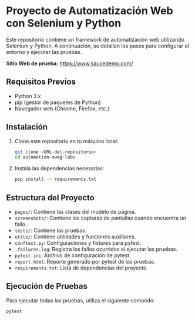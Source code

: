# Proyecto de Automatización Web con Selenium y Python

Este repositorio contiene un framework de automatización web utilizando Selenium y Python. A continuación, se detallan los pasos para configurar el entorno y ejecutar las pruebas.

**Sitio Web de prueba:** https://www.saucedemo.com/

## Requisitos Previos

- Python 3.x
- pip (gestor de paquetes de Python)
- Navegador web (Chrome, Firefox, etc.)

## Instalación

1. Clona este repositorio en tu máquina local:

   ```bash
   git clone <URL-del-repositorio>
   cd automation-swag-labs
   ```

2. Instala las dependencias necesarias:
   ```bash
   pip install -r requirements.txt
   ```

## Estructura del Proyecto

- `pages/`: Contiene las clases del modelo de página.
- `screenshots/`: Contiene las capturas de pantallas cuando encuentra un fallo.
- `tests/`: Contiene las pruebas.
- `utils/`: Contiene utilidades y funciones auxiliares.
- `conftest.py`: Configuraciones y fixtures para pytest.
- `.failures.log`: Registra los fallos ocurridos al ejecutar las pruebas.
- `pytest.ini`: Archivo de configuración de pytest.
- `report.html`: Reporte generado por pytest de las pruebas.
- `requirements.txt`: Lista de dependencias del proyecto.

## Ejecución de Pruebas

Para ejecutar todas las pruebas, utiliza el siguiente comando:

```bash
pytest
```
